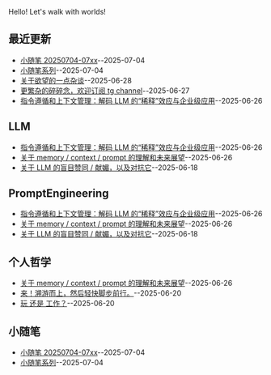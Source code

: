 Hello! Let's walk with worlds!

## 最近更新
- [小随笔 20250704-07xx](https://github.com/alterxyz/gitblog/issues/11)--2025-07-04
- [小随笔系列](https://github.com/alterxyz/gitblog/issues/10)--2025-07-04
- [关于欲望的一点杂谈](https://github.com/alterxyz/gitblog/issues/9)--2025-06-28
- [更繁杂的碎碎念，欢迎订阅 tg channel](https://github.com/alterxyz/gitblog/issues/8)--2025-06-27
- [指令遵循和上下文管理：解码 LLM 的“稀释”效应与企业级应用](https://github.com/alterxyz/gitblog/issues/7)--2025-06-26
## LLM

- [指令遵循和上下文管理：解码 LLM 的“稀释”效应与企业级应用](https://github.com/alterxyz/gitblog/issues/7)--2025-06-26
- [关于 memory / context / prompt 的理解和未来展望](https://github.com/alterxyz/gitblog/issues/6)--2025-06-26
- [关于 LLM 的盲目赞同 / 献媚，以及对抗它](https://github.com/alterxyz/gitblog/issues/3)--2025-06-18
## PromptEngineering

- [指令遵循和上下文管理：解码 LLM 的“稀释”效应与企业级应用](https://github.com/alterxyz/gitblog/issues/7)--2025-06-26
- [关于 memory / context / prompt 的理解和未来展望](https://github.com/alterxyz/gitblog/issues/6)--2025-06-26
- [关于 LLM 的盲目赞同 / 献媚，以及对抗它](https://github.com/alterxyz/gitblog/issues/3)--2025-06-18
## 个人哲学

- [关于 memory / context / prompt 的理解和未来展望](https://github.com/alterxyz/gitblog/issues/6)--2025-06-26
- [来！溯游而上，然后轻快脚步前行。](https://github.com/alterxyz/gitblog/issues/5)--2025-06-20
- [玩 还是 工作？](https://github.com/alterxyz/gitblog/issues/4)--2025-06-20
## 小随笔

- [小随笔 20250704-07xx](https://github.com/alterxyz/gitblog/issues/11)--2025-07-04
- [小随笔系列](https://github.com/alterxyz/gitblog/issues/10)--2025-07-04
